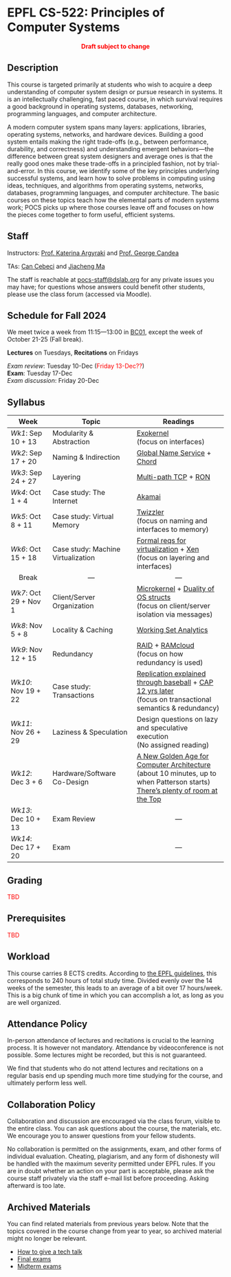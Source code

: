 # EPFL CS-522: Principles of Computer Systems

<center><strong><font color="red">Draft subject to change</font></strong></center>

## Description

This course is targeted primarily at students who wish to acquire a deep understanding of computer system design or pursue research in systems. It is an intellectually challenging, fast paced course, in which survival requires a good background in operating systems, databases, networking, programming languages, and computer architecture.

A modern computer system spans many layers: applications, libraries, operating systems, networks, and hardware devices. Building a good system entails making the right trade-offs (e.g., between performance, durability, and correctness) and understanding emergent behaviors—the difference between great system designers and average ones is that the really good ones make these trade-offs in a principled fashion, not by trial-and-error. In this course, we identify some of the key principles underlying successful systems, and learn how to solve problems in computing using ideas, techniques, and algorithms from operating systems, networks, databases, programming languages, and computer architecture. The basic courses on these topics teach how the elemental parts of modern systems work; POCS picks up where those courses leave off and focuses on how the pieces come together to form useful, efficient systems.

## Staff

Instructors: [Prof. Katerina Argyraki](http://people.epfl.ch/katerina.argyraki) and [Prof. George Candea](http://dslab.epfl.ch/people/candea)

TAs: [Can Cebeci](http://dslab.epfl.ch/people/cebeci) and [Jiacheng Ma](http://dslab.epfl.ch/people/jiacma)

The staff is reachable at pocs-staff@dslab.org for any private issues you may have; for questions whose answers could benefit other students, please use the class forum (accessed via Moodle).

## Schedule for Fall 2024

We meet twice a week from 11:15&mdash;13:00 in [BC01](https://plan.epfl.ch/?room==BC%2001), except the week of October 21-25 (Fall break).

**Lectures** on Tuesdays, **Recitations** on Fridays

*Exam review*: Tuesday 10-Dec (<font color="red">Friday 13-Dec??</font>)<br>
**Exam**: Tuesday 17-Dec<br>
*Exam discussion*: Friday 20-Dec <br>

## Syllabus

| **Week**               | **Topic**                          | **Readings**             |
|------------------------|------------------------------------|--------------------------|
| _Wk1_: Sep 10 + 13     | Modularity &amp; Abstraction       | [Exokernel](https://dl.acm.org/doi/pdf/10.1145/224057.224076) <br>  (focus on interfaces) |
| _Wk2_: Sep 17 + 20     | Naming &amp; Indirection           | [Global Name Service](https://www.cs.princeton.edu/courses/archive/spring13/cos598C/Lampson.pdf) + [Chord](https://pdos.csail.mit.edu/papers/chord:sigcomm01/chord_sigcomm.pdf) |
| _Wk3_: Sep 24 + 27     | Layering                           | [Multi-path TCP](https://www.usenix.org/legacy/events/nsdi11/tech/full_papers/Wischik.pdf) + [RON](https://www.cs.cmu.edu/~dga/papers/ron-sosp2001.pdf) |
| _Wk4_: Oct 1 + 4       | Case study: The Internet           | [Akamai](https://www.akamai.com/site/en/documents/research-paper/akamai-dns-providing-authoritative-answers-to-the-worlds-queries.pdf)                      |
| _Wk5_: Oct 8 + 11      | Case study: Virtual Memory         | [Twizzler](https://www.usenix.org/system/files/atc20-bittman.pdf) <br> (focus on naming and interfaces to memory) |
| _Wk6_: Oct 15 + 18     | Case study: Machine Virtualization | [Formal reqs for virtualization](https://dl.acm.org/doi/pdf/10.1145/361011.361073) + [Xen](https://dl.acm.org/doi/pdf/10.1145/1165389.945462) <br> (focus on layering and interfaces)  |
| <center>Break</center> | <center>&mdash;</center>           | <center>&mdash;</center> |
| _Wk7_: Oct 29 + Nov 1  | Client/Server Organization         | [Microkernel](https://dl.acm.org/doi/pdf/10.1145/224056.224075) + [Duality of OS structs](https://dl.acm.org/doi/pdf/10.1145/850657.850658) <br> (focus on client/server isolation via messages) |
| _Wk8_: Nov 5 + 8       | Locality &amp; Caching             | [Working Set Analytics](https://dl.acm.org/doi/10.1145/3399709)   |
| _Wk9_: Nov 12 + 15     | Redundancy                         | [RAID](https://dl.acm.org/doi/pdf/10.1145/971701.50214) + [RAMcloud](https://dl.acm.org/doi/pdf/10.1145/1713254.1713276) <br> (focus on how redundancy is used) |
| _Wk10_: Nov 19 + 22    | Case study: Transactions           | [Replication explained through baseball](https://dl.acm.org/doi/pdf/10.1145/2500500) + [CAP 12 yrs later](https://www.infoq.com/articles/cap-twelve-years-later-how-the-rules-have-changed/) <br> (focus on transactional semantics & redundancy)|
| _Wk11_: Nov 26 + 29    | Laziness &amp; Speculation         | Design questions on lazy and speculative execution <br> (No assigned reading) |
| _Wk12_: Dec 3 + 6      | Hardware/Software Co-Design        | [A New Golden Age for Computer Architecture](https://www.youtube.com/watch?v=3LVeEjsn8Ts&t=2183s) <br> (about 10 minutes, up to when Patterson starts) <br>[There’s plenty of room at the Top](https://www.science.org/doi/10.1126/science.aam9744) |
| _Wk13_: Dec 10 + 13    | Exam Review                        | <center>&mdash;</center> |
| _Wk14_: Dec 17 + 20    | Exam                               | <center>&mdash;</center> |


## Grading 

<font color="red">TBD</font>

## Prerequisites

<font color="red">TBD</font>

## Workload

This course carries 8 ECTS credits.  According to [the EPFL guidelines](https://www.epfl.ch/education/teaching/teaching-guide-2/getting-started/design-a-course_1/#:~:text=A%20full%2Dtime%20student%20is,of%20student%20work%2C%20per%20week), this corresponds to 240 hours of total study time. 
Divided evenly over the 14 weeks of the semester, this leads to an average of a bit over 17 hours/week.  This is a big chunk of time in which you can accomplish a lot, as long as you are well organized.

## Attendance Policy

In-person attendance of lectures and recitations is crucial to the learning process.
It is however not mandatory.
Attendance by videoconference is not possible.
Some lectures might be recorded, but this is not guaranteed.

We find that students who do not attend lectures and recitations on a regular basis end up spending much more time studying for the course, and ultimately perform less well.

## Collaboration Policy 

Collaboration and discussion are encouraged via the class forum, visible to the entire class. You can ask questions about the course, the materials, etc. We encourage you to answer questions from your fellow students.

No collaboration is permitted on the assignments, exam, and other forms of individual evaluation. Cheating, plagiarism, and any form of dishonesty will be handled with the maximum severity permitted under EPFL rules. If you are in doubt whether an action on your part is acceptable, please ask the course staff privately via the staff e-mail list before proceeding. Asking afterward is too late.

## Archived Materials

You can find related materials from previous years below.
Note that the topics covered in the course change from year to year, so archived material might no longer be relevant.

- [How to give a tech talk](talks.md)
- [Final exams](exams/final/README.md)
- [Midterm exams](exams/midterm/README.md)
